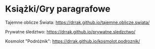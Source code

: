 # Książki/Gry paragrafowe

Tajemne oblicze Świata: https://drrak.github.io/tajemne.oblicze.swiata/

Prywatne śledztwo: https://drrak.github.io/prywatne.sledzctwo/

Kosmolot "Podróżnik": https://drrak.github.io/kosmolot.podroznik/
